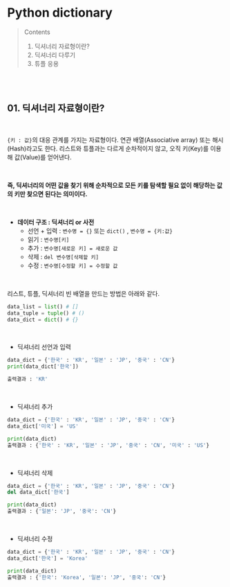 # Python dictionary

> Contents <br>
>   01. 딕셔너리 자료형이란?
>   02. 딕셔너리 다루기
>   03. 튜플 응용

<br><br>

## 01. 딕셔너리 자료형이란?

<br>

`{키 : 값}`의 대응 관계를 가지는 자료형이다. 연관 배열(Associative array) 또는 해시(Hash)라고도 한다. 리스트와 튜플과는 다르게 순차적이지 않고, 오직 키(Key)를 이용해 값(Value)를 얻어낸다. 

<br>

**즉, 딕셔너리의 어떤 값을 찾기 위해 순차적으로 모든 키를 탐색할 필요 없이 해당하는 값의 키만 찾으면 된다는 의미이다.**

<br>

- **데이터 구조 : 딕셔너리 or 사전**
    - 선언 + 입력 : `변수명 = {}` 또는 `dict()` , `변수명 = {키:값}`
    - 읽기 : `변수명[키]`
    - 추가 : `변수명[새로운 키] = 새로운 값`
    - 삭제 : `del 변수명[삭제할 키]`
    - 수정 : `변수명[수정할 키] = 수정할 값`

<br>

리스트, 튜플, 딕셔너리 빈 배열을 만드는 방법은 아래와 같다.

```python
data_list = list() # []
data_tuple = tuple() # ()
data_dict = dict() # {}
```

<br>

- 딕셔너리 선언과 입력
```python
data_dict = {'한국' : 'KR', '일본' : 'JP', '중국' : 'CN'}
print(data_dict['한국'])

출력결과 : 'KR'
```

<br>

- 딕셔너리 추가
```python
data_dict = {'한국' : 'KR', '일본' : 'JP', '중국' : 'CN'}
data_dict['미국'] = 'US'

print(data_dict)
출력결과 : {'한국' : 'KR', '일본' : 'JP', '중국' : 'CN', '미국' : 'US'}
```

<br>

- 딕셔너리 삭제
```python
data_dict = {'한국' : 'KR', '일본' : 'JP', '중국' : 'CN'}
del data_dict['한국']

print(data_dict)
출력결과 : {'일본': 'JP', '중국': 'CN'}
```

<br>

- 딕셔너리 수정
```python
data_dict = {'한국' : 'KR', '일본' : 'JP', '중국' : 'CN'}
data_dict['한국'] = 'Korea'

print(data_dict)
출력결과 : {'한국': 'Korea', '일본': 'JP', '중국': 'CN'}
```